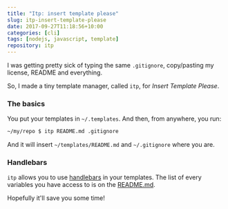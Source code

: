 ```yaml
---
title: "Itp: insert template please"
slug: itp-insert-template-please
date: 2017-09-27T11:18:56+10:00
categories: [cli]
tags: [nodejs, javascript, template]
repository: itp
---
```


I was getting pretty sick of typing the same `.gitignore`, copy/pasting my
license, README and everything. 

So, I made a tiny template manager, called `itp`, for *Insert Template
Please*.<!--more-->

### The basics

You put your templates in `~/.templates`. And then, from anywhere, you run:

```bash
~/my/repo $ itp README.md .gitignore
```

And it will insert `~/templates/README.md` and `~/.gitignore` where you are.

### Handlebars

`itp` allows you to use [handlebars][] in your templates. The list of every
variables you have access to is on the [README.md][].

Hopefully it'll save you some time!

[handlebars]: https://handlebarsjs.com/
[README.md]: https://GitHub.com/math2001/itp/#variables
